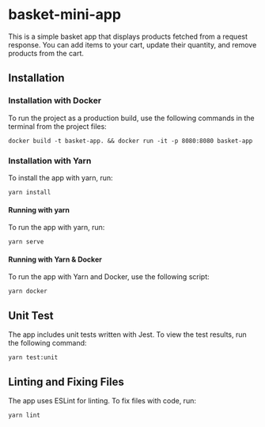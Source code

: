 # basket-mini-app

This is a simple basket app that displays products fetched from a request response. You can add items to your cart, update their quantity, and remove products from the cart.

## Installation

### Installation with Docker

To run the project as a production build, use the following commands in the terminal from the project files:

```
docker build -t basket-app. && docker run -it -p 8080:8080 basket-app
```

### Installation with Yarn

To install the app with yarn, run:

```
yarn install
```

#### Running with yarn

To run the app with yarn, run:

```
yarn serve
```

#### Running with Yarn & Docker

To run the app with Yarn and Docker, use the following script:

```
yarn docker
```

## Unit Test

The app includes unit tests written with Jest. To view the test results, run the following command:

```
yarn test:unit
```

## Linting and Fixing Files

The app uses ESLint for linting. To fix files with code, run:

```
yarn lint
```
